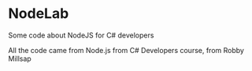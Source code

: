 # NodeLab

Some code about NodeJS for C# developers

All the code came from Node.js from C# Developers course, from Robby Millsap